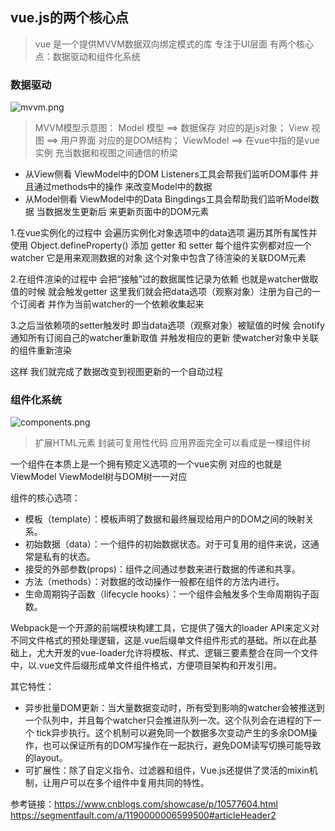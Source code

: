 ## vue.js的两个核心点
> vue 是一个提供MVVM数据双向绑定模式的库 专注于UI层面 有两个核心点：数据驱动和组件化系统

### 数据驱动
![mvvm.png](https://www.ipicbed.com/images/2021/05/10/mvvm.png)

>MVVM模型示意图：
Model 模型 ==> 数据保存 对应的是js对象；
View 视图  ==> 用户界面 对应的是DOM结构；
ViewModel  ==> 在vue中指的是vue实例 充当数据和视图之间通信的桥梁

* 从View侧看 ViewModel中的DOM Listeners工具会帮我们监听DOM事件 并且通过methods中的操作 来改变Model中的数据
* 从Model侧看 ViewModel中的Data Bingdings工具会帮助我们监听Model数据 当数据发生更新后 来更新页面中的DOM元素

1.在vue实例化的过程中 会遍历实例化对象选项中的data选项 遍历其所有属性并使用 Object.defineProperty() 添加 getter 和 setter 每个组件实例都对应一个watcher 它是用来观测数据的对象 这个对象中包含了待渲染的关联DOM元素

2.在组件渲染的过程中 会把“接触”过的数据属性记录为依赖 也就是watcher做取值的时候 就会触发getter 这里我们就会把data选项（观察对象）注册为自己的一个订阅者 并作为当前watcher的一个依赖收集起来

3.之后当依赖项的setter触发时 即当data选项（观察对象）被赋值的时候 会notify通知所有订阅自己的watcher重新取值 并触发相应的更新 使watcher对象中关联的组件重新渲染

这样 我们就完成了数据改变到视图更新的一个自动过程

### 组件化系统
![components.png](https://www.ipicbed.com/images/2021/05/10/components.png)

> 扩展HTML元素 封装可复用性代码 应用界面完全可以看成是一棵组件树

一个组件在本质上是一个拥有预定义选项的一个vue实例 对应的也就是ViewModel ViewModel树与DOM树一一对应

组件的核心选项：
* 模板（template）：模板声明了数据和最终展现给用户的DOM之间的映射关系。
* 初始数据（data）：一个组件的初始数据状态。对于可复用的组件来说，这通常是私有的状态。
* 接受的外部参数(props)：组件之间通过参数来进行数据的传递和共享。
* 方法（methods）：对数据的改动操作一般都在组件的方法内进行。
* 生命周期钩子函数（lifecycle hooks）：一个组件会触发多个生命周期钩子函数。

Webpack是一个开源的前端模块构建工具，它提供了强大的loader API来定义对不同文件格式的预处理逻辑，这是.vue后缀单文件组件形式的基础。所以在此基础上，尤大开发的vue-loader允许将模板、样式、逻辑三要素整合在同一个文件中，以.vue文件后缀形成单文件组件格式，方便项目架构和开发引用。

其它特性：
* 异步批量DOM更新：当大量数据变动时，所有受到影响的watcher会被推送到一个队列中，并且每个watcher只会推进队列一次。这个队列会在进程的下一个 tick异步执行。这个机制可以避免同一个数据多次变动产生的多余DOM操作，也可以保证所有的DOM写操作在一起执行，避免DOM读写切换可能导致的layout。
* 可扩展性：除了自定义指令、过滤器和组件，Vue.js还提供了灵活的mixin机制，让用户可以在多个组件中复用共同的特性。

参考链接：https://www.cnblogs.com/showcase/p/10577604.html
https://segmentfault.com/a/1190000006599500#articleHeader2



